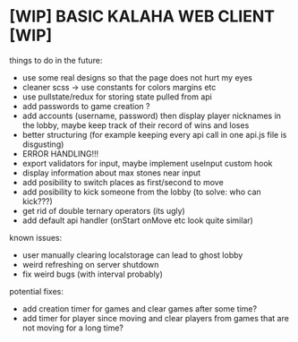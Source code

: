 # [WIP] BASIC KALAHA WEB CLIENT [WIP]

things to do in the future:

- use some real designs so that the page does not hurt my eyes
- cleaner scss -> use constants for colors margins etc
- use pullstate/redux for storing state pulled from api
- add passwords to game creation ?
- add accounts (username, password) then display player nicknames in the lobby, maybe keep track of their record of wins and loses
- better structuring (for example keeping every api call in one api.js file is disgusting)
- ERROR HANDLING!!!
- export validators for input, maybe implement useInput custom hook
- display information about max stones near input
- add posibility to switch places as first/second to move
- add posibility to kick someone from the lobby (to solve: who can kick???)
- get rid of double ternary operators (its ugly)
- add default api handler (onStart onMove etc look quite similar)

known issues:

- user manually clearing localstorage can lead to ghost lobby
- weird refreshing on server shutdown
- fix weird bugs (with interval probably)

potential fixes:

- add creation timer for games and clear games after some time?
- add timer for player since moving and clear players from games
  that are not moving for a long time?
